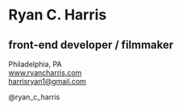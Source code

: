 # Ryan C. Harris
## front-end developer / filmmaker
Philadelphia, PA  
www.ryancharris.com  
harrisryan1@gmail.com

@ryan_c_harris
